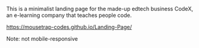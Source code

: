 This  is a minimalist landing page for the made-up edtech business CodeX, an e-learning company that teaches people code.


https://mousetrap-codes.github.io/Landing-Page/

Note: not mobile-responsive

